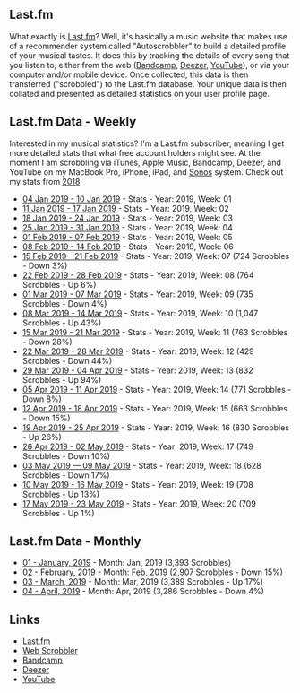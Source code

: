 ## Last.fm

What exactly is [Last.fm](https://www.last.fm/home)? Well, it's basically a music website that makes use of a recommender system called "Autoscrobbler" to build a detailed profile of your musical tastes. It does this by tracking the details of every  song that you listen to, either from the web ([Bandcamp](https://bandcamp.com/), [Deezer](https://www.deezer.com), [YouTube](https://www.youtube.com/)), or via your computer and/or mobile device. Once collected, this data is then transferred ("scrobbled") to the Last.fm database. Your unique data is then collated and presented as detailed statistics on your user profile page.

## Last.fm Data - Weekly

Interested in my musical statistics? I'm a Last.fm subscriber, meaning I get more detailed stats that what free account holders might see. At the moment I am scrobbling via iTunes, Apple Music, Bandcamp, Deezer, and YouTube on my MacBook Pro, iPhone, iPad, and [Sonos](https://www.sonos.com) system. Check out my stats from [2018](https://www.last.fm/user/phmullins/listening-report/year/2018).

- [04 Jan 2019 - 10 Jan 2019](https://www.last.fm/user/phmullins/listening-report/year/2019/week/1) - Stats - Year: 2019, Week: 01
- [11 Jan 2019 - 17 Jan 2019](https://www.last.fm/user/phmullins/listening-report/year/2019/week/2) - Stats - Year: 2019, Week: 02
- [18 Jan 2019 - 24 Jan 2019](https://www.last.fm/user/phmullins/listening-report/year/2019/week/3) - Stats - Year: 2019, Week: 03
- [25 Jan 2019 - 31 Jan 2019](https://www.last.fm/user/phmullins/listening-report/year/2019/week/4) - Stats - Year: 2019, Week: 04
- [01 Feb 2019 - 07 Feb 2019](https://www.last.fm/user/phmullins/listening-report/year/2019/week/5) - Stats - Year: 2019, Week: 05
- [08 Feb 2019 - 14 Feb 2019](https://www.last.fm/user/phmullins/listening-report/year/2019/week/6) - Stats - Year: 2019, Week: 06
- [15 Feb 2019 - 21 Feb 2019](https://www.last.fm/user/phmullins/listening-report/year/2019/week/7) - Stats - Year: 2019, Week: 07 (724 Scrobbles - Down 3%)
- [22 Feb 2019 - 28 Feb 2019](https://www.last.fm/user/phmullins/listening-report/year/2019/week/8) - Stats - Year: 2019, Week: 08 (764 Scrobbles - Up 6%)
- [01 Mar 2019 - 07 Mar 2019](https://www.last.fm/user/phmullins/listening-report/year/2019/week/9) - Stats - Year: 2019, Week: 09 (735 Scrobbles - Down 4%)
- [08 Mar 2019 - 14 Mar 2019](https://www.last.fm/user/phmullins/listening-report/year/2019/week/10) - Stats - Year: 2019, Week: 10 (1,047 Scrobbles - Up 43%)
- [15 Mar 2019 - 21 Mar 2019](https://www.last.fm/user/phmullins/listening-report/year/2019/week/11) - Stats - Year: 2019, Week: 11 (763 Scrobbles - Down 28%)
- [22 Mar 2019 - 28 Mar 2019](https://www.last.fm/user/phmullins/listening-report/year/2019/week/12) - Stats - Year: 2019, Week: 12 (429 Scrobbles - Down 44%)
- [29 Mar 2019 - 04 Apr 2019](https://www.last.fm/user/phmullins/listening-report/year/2019/week/13) - Stats - Year: 2019, Week: 13 (832 Scrobbles - Up 94%)
- [05 Apr 2019 - 11 Apr 2019](https://www.last.fm/user/phmullins/listening-report/year/2019/week/14) - Stats - Year: 2019, Week: 14 (771 Scrobbles - Down 8%)
- [12 Apr 2019 - 18 Apr 2019](https://www.last.fm/user/phmullins/listening-report/year/2019/week/15) - Stats - Year: 2019, Week: 15 (663 Scrobbles - Down 15%)
- [19 Apr 2019 - 25 Apr 2019](https://www.last.fm/user/phmullins/listening-report/year/2019/week/16) - Stats - Year: 2019, Week: 16 (830 Scrobbles - Up 26%)
- [26 Apr 2019 - 02 May 2019](https://www.last.fm/user/phmullins/listening-report/year/2019/week/17) - Stats - Year: 2019, Week: 17 (749 Scrobbles - Down 10%)
- [03 May 2019 — 09 May 2019](https://www.last.fm/user/phmullins/listening-report/year/2019/week/18) - Stats - Year: 2019, Week: 18 (628 Scrobbles - Down 17%)
- [10 May 2019 - 16 May 2019](https://www.last.fm/user/phmullins/listening-report/year/2019/week/19) - Stats - Year: 2019, Week: 19 (708 Scrobbles - Up 13%)
- [17 May 2019 - 23 May 2019](https://www.last.fm/user/phmullins/listening-report/year/2019/week/20) - Stats - Year: 2019, Week: 20 (709 Scrobbles - Up 1%)

## Last.fm Data - Monthly

- [01 - January, 2019](https://www.last.fm/user/phmullins/listening-report/year/2019/month/1) - Month: Jan, 2019 (3,393 Scrobbles)
- [02 - February, 2019](https://www.last.fm/user/phmullins/listening-report/year/2019/month/2) - Month: Feb, 2019 (2,907 Scrobbles - Down 15%)
- [03 - March, 2019](https://www.last.fm/user/phmullins/listening-report/year/2019/month/3) - Month: Mar, 2019 (3,389 Scrobbles - Up 17%)
- [04 - April, 2019](https://www.last.fm/user/phmullins/listening-report/year/2019/month/4) - Month: Apr, 2019 (3,286 Scrobbles - Down 4%)

## Links

- [Last.fm](https://www.last.fm/home)
- [Web Scrobbler](https://addons.mozilla.org/en-US/firefox/addon/web-scrobbler/)
- [Bandcamp](https://bandcamp.com/)
- [Deezer](https://www.deezer.com)
- [YouTube](https://www.youtube.com/)

